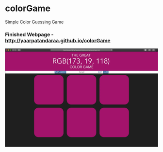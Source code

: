 # colorGame
Simple Color Guessing Game

### Finished Webpage - http://yaarpatandaraa.github.io/colorGame
![](/screenCaps/fullPage.gif)
